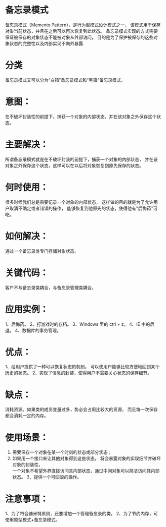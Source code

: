 # 备忘录模式
备忘录模式（Memento Pattern），是行为型模式设计模式之一，
该模式用于保存对象当前状态，并且在之后可以再次恢复到此状态。
备忘录模式实现的方式需要保证被保存的对象状态不能被对象从外部访问，
目的是为了保护被保存的这些对象状态的完整性以及内部实现不向外暴露.


# 分类
备忘录模式又可以分为“白箱”备忘录模式和“黑箱”备忘录模式。

# 意图：
在不破坏封装性的前提下，捕获一个对象的内部状态，并在该对象之外保存这个状态。

# 主要解决：
所谓备忘录模式就是在不破坏封装的前提下，捕获一个对象的内部状态，
并在该对象之外保存这个状态，这样可以在以后将对象恢复到原先保存的状态。

# 何时使用：
很多时候我们总是需要记录一个对象的内部状态，
这样做的目的就是为了允许用户取消不确定或者错误的操作，
能够恢复到他原先的状态，使得他有"后悔药"可吃。

# 如何解决：
通过一个备忘录类专门存储对象状态。

# 关键代码：
客户不与备忘录类耦合，与备忘录管理类耦合。

# 应用实例： 
1、后悔药。 2、打游戏时的存档。 3、Windows 里的 ctri + z。 4、IE 中的后退。 4、数据库的事务管理。

# 优点： 
1、给用户提供了一种可以恢复状态的机制，
可以使用户能够比较方便地回到某个历史的状态。 
2、实现了信息的封装，使得用户不需要关心状态的保存细节。

# 缺点：
消耗资源。如果类的成员变量过多，势必会占用比较大的资源，
而且每一次保存都会消耗一定的内存。

# 使用场景： 

1. 需要保存一个对象在某一个时刻的状态或部分状态；   
2. 如果用一个接口来让其他对象得到这些状态，
将会暴露对象的实现细节并破坏对象的封装性，  
一个对象不希望外界直接访问其内部状态，通过中间对象可以简洁访问其内部状态。
3、提供一个可回滚的操作。

# 注意事项： 
1、为了符合迪米特原则，还要增加一个管理备忘录的类。 
2、为了节约内存，可使用原型模式+备忘录模式。